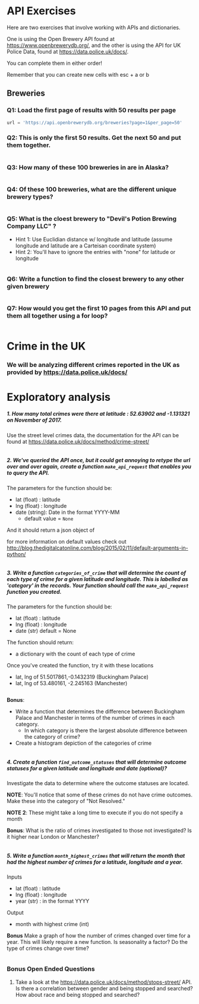 
# API Exercises

Here are two exercises that involve working with APIs and dictionaries.

One is using the Open Brewery API found at https://www.openbrewerydb.org/, and the other is using the API for UK Police Data, found at https://data.police.uk/docs/.

You can complete them in either order!

Remember that you can create new cells with esc + a or b

## Breweries

### Q1: Load the first page of results with 50 results per page


```python
url = 'https://api.openbrewerydb.org/breweries?page=1&per_page=50'

```

### Q2: This is only the first 50 results.  Get the next 50 and put them together.


```python


```

### Q3: How many of these 100 breweries in are in Alaska?


```python


```

### Q4: Of these 100 breweries, what are the different unique brewery types?


```python


```

### Q5: What is the cloest brewery to "Devil's Potion Brewing Company LLC" ?
* Hint 1: Use Euclidian distance w/ longitude and latitude (assume longitude and latitude are a Carteisan coordinate system)
* Hint 2: You'll have to ignore the entries with "none" for latitude or longitude


```python


```

### Q6: Write a function to find the closest brewery to any other given brewery


```python


```

### Q7: How would you get the first 10 pages from this API and put them all together using a for loop?


```python


```

# Crime in the UK

### We will be analyzing different crimes reported in the UK as provided by https://data.police.uk/docs/

# Exploratory analysis
##### 1. How many total crimes were there at latitude : 52.63902 and -1.131321 on November of 2017.
Use the street level crimes data, the documentation for the API can be found at https://data.police.uk/docs/method/crime-street/


```python


```

##### 2. We've queried the API once, but it could get annoying to retype the url over and over again, create a function `make_api_request` that enables you to query the API.


 The parameters for the function should be:
* lat (float) : latitude
* lng (float) : longitude
* date (string): Date in the format YYYY-MM
    * default value = `None`
    
And it should return a json object of 

for more information on default values check out http://blog.thedigitalcatonline.com/blog/2015/02/11/default-arguments-in-python/


```python


```

##### 3. Write a function `categories_of_crime` that will determine the count of each type of crime for a given latitude and longitude. This is labelled as 'category' in the records. Your function should call the `make_api_request` function you created.

The parameters for the function should be:

* lat (float) : latitude
* lng (float) : longitude
* date (str) default = None

The function should return:
* a dictionary with the count of each type of crime



Once you've created the function, try it with these locations
* lat, lng of 51.5017861,-0.1432319   (Buckingham Palace)
* lat, lng of 53.480161, -2.245163     (Manchester)


```python


```

**Bonus**: 
* Write a function that determines the difference between Buckingham Palace and Manchester in terms of the number of crimes in each category.
    * In which category is there the largest absolute difference between the category of crime?
* Create a histogram depiction of the categories of crime


```python


```

##### 4. Create a function `find_outcome_statuses` that will determine outcome statuses for a given latitude and longitude and date (optional)?
Investigate the data to determine where the outcome statuses are located.

**NOTE**: You'll notice that some of these crimes do not have crime outcomes. Make these into the category of "Not Resolved."

**NOTE 2**: These might take a long time to execute if you do not specify a month

**Bonus**: What is the ratio of crimes investigated to those not investigated? Is it higher near London or Manchester?


```python


```

##### 5. Write a function `month_highest_crimes` that will return the month that had the highest number of crimes for a latitude, longitude and a year.

Inputs
* lat (float) : latitude
* lng (float) : longitude
* year (str) : in the format YYYY

Output
* month with highest crime (int)

**Bonus** Make a graph of how the number of crimes changed over time for a year. This will likely require a new function. Is seasonality a factor? Do the type of crimes change over time?


```python


```

### Bonus Open Ended Questions

1. Take a look at the https://data.police.uk/docs/method/stops-street/ API. Is there a correlation between gender and being stopped and searched? How about race and being stopped and searched?


```python


```
